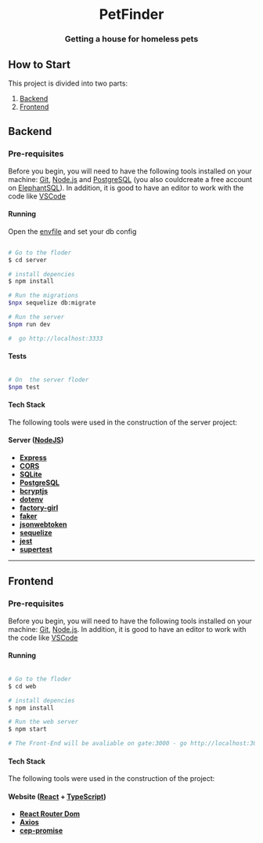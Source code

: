 

<h1 align="center">
    PetFinder 
</h1>

<h3 align="center">
    Getting a house for homeless pets
</h3>

<h2 id="how-to-start"> How to Start </h2>

This project is divided into two parts:
1. <a href="#how-to-start">Backend</a>
2. <a href="#how-to-start">Frontend</a>


<h2 id="how-to-start"> Backend </h2>

### Pre-requisites

Before you begin, you will need to have the following tools installed on your machine:
[Git](https://git-scm.com), [Node.js](https://nodejs.org/en/) and [PostgreSQL](https://www.postgresql.org/) (you also couldcreate a free account on [ElephantSQL](https://www.elephantsql.com/)).
In addition, it is good to have an editor to work with the code like [VSCode](https://code.visualstudio.com/)

#### Running

Open the [envfile](https://github.com/MrRafael/petfinder/blob/master/server/.env) and set your db config

```bash

# Go to the floder
$ cd server

# install depencies
$ npm install

# Run the migrations
$npx sequelize db:migrate

# Run the server
$npm run dev

#  go http://localhost:3333 

```

#### Tests

```bash

# On  the server floder
$npm test

```

####  Tech Stack
The following tools were used in the construction of the server project:

#### [](https://github.com/tgmarinho/Ecoleta#server-nodejs--typescript)**Server**  ([NodeJS](https://nodejs.org/en/))

-   **[Express](https://expressjs.com/)**
-   **[CORS](https://expressjs.com/en/resources/middleware/cors.html)**
-   **[SQLite](https://github.com/mapbox/node-sqlite3)**
-   **[PostgreSQL](https://www.postgresql.org/)**
-   **[bcryptjs](https://github.com/dcodeIO/bcrypt.js#readme)**
-   **[dotenv](https://github.com/motdotla/dotenv#readme)**
-   **[factory-girl](https://github.com/simonexmachina/factory-girl/tree/f7ec9d5004021ff1334ab9440e9b5cc4fd1a18b0)**
-   **[faker](https://github.com/Marak/Faker.js#readme)**
-   **[jsonwebtoken](https://github.com/auth0/node-jsonwebtoken#readme)**
-   **[sequelize](https://sequelize.org/)**
-   **[jest](https://jestjs.io/)**
-   **[supertest](https://github.com/visionmedia/supertest#readme)**


---

<h2 id="how-to-start"> Frontend </h2>

### Pre-requisites

Before you begin, you will need to have the following tools installed on your machine:
[Git](https://git-scm.com), [Node.js](https://nodejs.org/en/).
In addition, it is good to have an editor to work with the code like [VSCode](https://code.visualstudio.com/)

#### Running

```bash

# Go to the floder
$ cd web

# install depencies
$ npm install

# Run the web server
$ npm start

# The Front-End will be avaliable on gate:3000 - go http://localhost:3000 

```

####  Tech Stack
The following tools were used in the construction of the project:

#### **Website**  ([React](https://reactjs.org/)  +  [TypeScript](https://www.typescriptlang.org/))

-   **[React Router Dom](https://github.com/ReactTraining/react-router/tree/master/packages/react-router-dom)**
-   **[Axios](https://github.com/axios/axios)**
-   **[cep-promise](https://github.com/filipedeschamps/cep-promise)**



